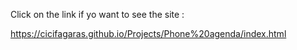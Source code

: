 Click on the link if yo want to see the site :

https://cicifagaras.github.io/Projects/Phone%20agenda/index.html